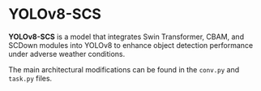 # YOLOv8-SCS

**YOLOv8-SCS** is a model that integrates Swin Transformer, CBAM, and SCDown modules into YOLOv8 to enhance object detection performance under adverse weather conditions.

The main architectural modifications can be found in the `conv.py` and `task.py` files.






